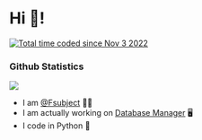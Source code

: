 # Hi 👋!
<a href="https://wakatime.com/@98d42707-b111-437c-8c48-2a5b1bfe2e1a"><img src="https://wakatime.com/badge/user/98d42707-b111-437c-8c48-2a5b1bfe2e1a.svg" alt="Total time coded since Nov 3 2022" /></a>

### Github Statistics
<img src="https://github-readme-stats.vercel.app/api?username=fsubject&show_icons=true&theme=dark"/>

- I am <a href="https://github.com/Fsubject">@Fsubject</a> 🧑‍💻
- I am actually working on <a href="https://github.com/Fsubject/Database-Manager">Database Manager</a> 🖥️
- I code in Python 🐍
